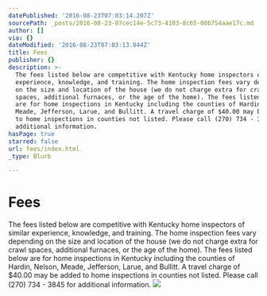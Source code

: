 ```yaml
---
datePublished: '2016-08-23T07:03:14.207Z'
sourcePath: _posts/2016-08-23-07cec14e-5c73-4103-8c65-00b754aae17c.md
author: []
via: {}
dateModified: '2016-08-23T07:03:13.844Z'
title: Fees
publisher: {}
description: >-
  The fees listed below are competitive with Kentucky home inspectors of similar
  experience, knowledge, and training. The home inspection fees vary depending
  on the size and location of the house (we do not charge extra for crawl
  spaces, additional furnaces, or the age of the home). The fees listed below
  are for home inspections in Kentucky including the counties of Hardin, Nelson,
  Meade, Jefferson, Larue, and Bullitt. A travel charge of $40.00 may be added
  to home inspections in counties not listed. Please call (270) 734 - 3845 for
  additional information.
hasPage: true
starred: false
url: fees/index.html
_type: Blurb

---
```

# Fees

The fees listed below are competitive with Kentucky home inspectors of similar experience, knowledge, and training. The home inspection fees vary depending on the size and location of the house (we do not charge extra for crawl spaces, additional furnaces, or the age of the home). The fees listed below are for home inspections in Kentucky including the counties of Hardin, Nelson, Meade, Jefferson, Larue, and Bullitt. A travel charge of $40.00 may be added to home inspections in counties not listed. Please call (270) 734 - 3845 for additional information.
![](https://the-grid-user-content.s3-us-west-2.amazonaws.com/3badf071-612f-439c-9b0f-518e85419eeb.jpg)